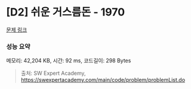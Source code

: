 # [D2] 쉬운 거스름돈 - 1970 

[문제 링크](https://swexpertacademy.com/main/code/problem/problemDetail.do?contestProbId=AV5PsIl6AXIDFAUq) 

### 성능 요약

메모리: 42,204 KB, 시간: 92 ms, 코드길이: 298 Bytes



> 출처: SW Expert Academy, https://swexpertacademy.com/main/code/problem/problemList.do